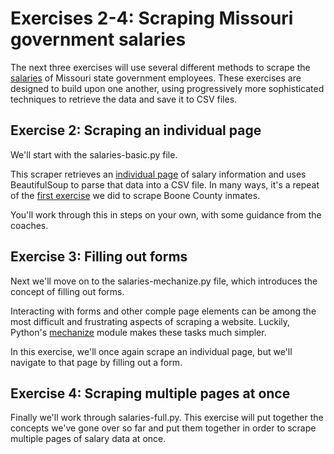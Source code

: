 # Exercises 2-4: Scraping Missouri government salaries

The next three exercises will use several different methods to scrape the [salaries](http://mapyourtaxes.mo.gov/MAP/Employees/Employee/searchemployees.aspx) of Missouri state government employees. These exercises are designed to build upon one another, using progressively more sophisticated techniques to retrieve the data and save it to CSV files.

## Exercise 2: Scraping an individual page

We'll start with the salaries-basic.py file.

This scraper retrieves an [individual page](http://mapyourtaxes.mo.gov/MAP/Employees/Employee/SearchResults.aspx?last=%25&first=%25&year=2013&agency=931) of salary information and uses BeautifulSoup to parse that data into a CSV file. In many ways, it's a repeat of the [first exercise](https://github.com/ireapps/scraping-class/tree/master/scrapers/crime) we did to scrape Boone County inmates.

You'll work through this in steps on your own, with some guidance from the coaches.

## Exercise 3: Filling out forms

Next we'll move on to the salaries-mechanize.py file, which introduces the concept of filling out forms.

Interacting with forms and other comple page elements can be among the most difficult and frustrating aspects of scraping a website. Luckily, Python's [mechanize](http://wwwsearch.sourceforge.net/mechanize/) module makes these tasks much simpler.

In this exercise, we'll once again scrape an individual page, but we'll navigate to that page by filling out a form.

## Exercise 4: Scraping multiple pages at once

Finally we'll work through salaries-full.py. This exercise will put together the concepts we've gone over so far and put them together in order to scrape multiple pages of salary data at once.